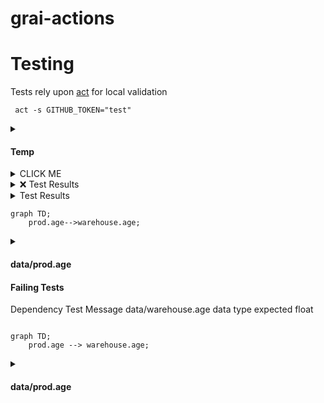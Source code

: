 # grai-actions


# Testing

Tests rely upon [act](https://github.com/nektos/act) for local validation

```
 act -s GITHUB_TOKEN="test"
 ```

<details><summary><h4>Temp</h4></summary><p><br/>test</p></details>


<details><summary>CLICK ME</summary>
<p>

#### We can hide anything, even code!

```ruby
   puts "Hello World"
```

</p>
</details>


<details><summary>❌ Test Results</summary><p><br/><h4>Temp</h4></p></details>

<details><summary>Test Results</summary><p><br/>
<details><summary>data/prod.age</summary><p><br/>


</p></details>
</p></details>

```mermaid
graph TD;
    prod.age-->warehouse.age;
```


<details><summary><h4> data/prod.age </h4</summary>
<p>


<h4> Failing Tests </h4

| Dependency | Test | Message |
| --- | --- | --- |
| data/warehouse.age | data type | expected float |



</p>
</details>



```mermaid
graph TD;
    prod.age --> warehouse.age;

```

<details><summary><h4>data/prod.age</h4></summary>

## Failing Tests

| node | test | message |
| --- | --- | --- |
|data/warehouse.age | data type | expected float |

</p>
</details>
